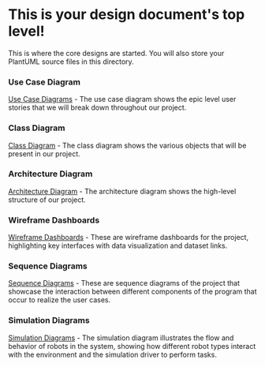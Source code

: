 # This is your design document's top level!

This is where the core designs are started.
You will also store your PlantUML source files in this directory.

### Use Case Diagram

[Use Case Diagrams](/docs/design/md_files/USECASES.md) - The use case diagram shows the epic level user stories that we will break down throughout our project.

### Class Diagram

[Class Diagram](/docs/design/md_files/CLASSES.md) - The class diagram shows the various objects that will be present in our project. 

### Architecture Diagram

[Architecture Diagram](/docs/design/md_files/ARCHITECTURE.md) - The architecture diagram shows the high-level structure of our project.

### Wireframe Dashboards

[Wireframe Dashboards](/docs/design/md_files/WIREFRAMES.md) - These are wireframe dashboards for the project, highlighting key interfaces with data visualization and dataset links.

### Sequence Diagrams
[Sequence Diagrams](/docs/design/md_files/SEQUENCE.md) - These are sequence diagrams of the project that showcase the interaction between different components of the program that occur to realize the user cases.

### Simulation Diagrams
[Simulation Diagrams](/docs/design/md_files/SIMULATION.md) - The simulation diagram illustrates the flow and behavior of robots in the system, showing how different robot types interact with the environment and the simulation driver to perform tasks.